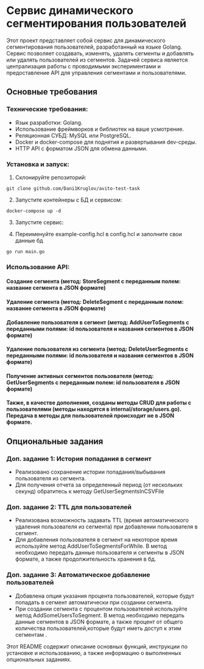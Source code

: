 <h1>Сервис динамического сегментирования пользователей</h1>
<p>Этот проект представляет собой сервис для динамического сегментирования пользователей, разработанный на языке Golang. Сервис позволяет создавать, изменять, удалять сегменты и добавлять или удалять пользователей из сегментов. Задачей сервиса является централизация работы с проводимыми экспериментами и предоставление API для управления сегментами и пользователями.</p>
<h2>Основные требования</h2>
<h3>Технические требования:</h3>
<ul>
  <li>Язык разработки: Golang.</li>
  <li>Использование фреймворков и библиотек на ваше усмотрение.</li>
  <li>Реляционная СУБД: MySQL или PostgreSQL.</li>
  <li>Docker и docker-compose для поднятия и развертывания dev-среды.</li>
  <li>HTTP API с форматом JSON для обмена данными.</li>
</ul>
<h3>Установка и запуск:</h3>
<ol>
  <li>Склонируйте репозиторий:</li>
</ol>
<pre><code>git clone github.com/Dani1Kruglov/avito-test-task</code></pre>
<ol start="2">
  <li>Запустите контейнеры с БД и сервисом:</li>
</ol>
<pre><code>docker-compose up -d</code></pre>
<ol start="3">
  <li>Запустите сервис:</li>
</ol>
<ol start="4">
  <li>Переименуйте example-config.hcl в config.hcl и заполните свои данные бд</li>
</ol>
<pre><code>go run main.go</code></pre>
<h3>Использование API:</h3>
<h4>Создание сегмента (метод: StoreSegment с переданным полем: название сегмента в JSON формате)</h4>
<h4>Удаление сегмента (метод: DeleteSegment с переданным полем: название сегмента в JSON формате)</h4>
<h4>Добавление пользователя в сегмент (метод: AddUserToSegments с переданными полями: id пользователя и названия сегментов в JSON формате)</h4>
<h4>Удаление пользователя из сегмента (метод: DeleteUserSegments с переданными полями: id пользователя и названия сегментов в JSON формате)</h4>
<h4>Получение активных сегментов пользователя (метод: GetUserSegments с переданным полем: id пользователя в JSON формате)</h4>
<h4>Также, в качестве дополнения, созданы методы CRUD для работы с пользователями (методы находятся в internal/storage/users.go). Передача в методы для пользователей происходит не в JSON формате.</h4>
<h2>Опциональные задания</h2>
<h3>Доп. задание 1: История попадания в сегмент</h3>
<ul>
  <li>Реализовано сохранение истории попадания/выбывания пользователя из сегмента.</li>
  <li>Для получения отчета за определенный период (от нескольких секунд) обратитесь к методу GetUserSegmentsInCSVFile
</ul>
<h3>Доп. задание 2: TTL для пользователей</h3>
<ul>
  <li>Реализована возможность задавать TTL (время автоматического удаления пользователя из сегмента) при добавлении пользователя в сегмент.</li>
  <li>Для добавления пользователя в сегмент на некоторое время используйте метод AddUserToSegmentsForWhile. В метод необходимо передать данные пользователя и сегменты в JSON формате, а также продолжительность хранения в бд.</li>
</ul>
<h3>Доп. задание 3: Автоматическое добавление пользователей</h3>
<ul>
  <li>Добавлена опция указания процента пользователей, которые будут попадать в сегмент автоматически при создании сегмента.</li>
  <li>При создании сегмента с процентом пользователей используйте метод AddSomeUsersToSegment. В метод необходимо передать данные сегментов в JSON формате, а также процент от общего количества пользователей,которые будут иметь доступ к этим сегментам .</li>
</ul>
<p>Этот README содержит описание основных функций, инструкции по установке и использованию, а также информацию о выполненных опциональных заданиях.</p>
